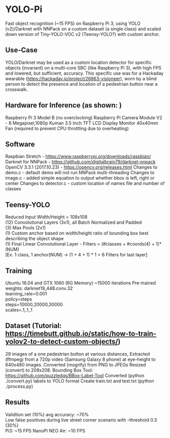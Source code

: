 # YOLO-Pi
Fast object recognition (~15 FPS) on Raspberry Pi 3, using YOLO (v2)/Darknet with NNPack on a custom dataset (a single class) and scaled down version of Tiny-YOLO-VOC v2 (Teensy-YOLO?) with custom anchor.

Use-Case
--------
YOLO/Darknet may be used as a custom location detector for specific objects (invariant) on a multi-core SBC (like Raspberry Pi 3), with high FPS and lowered, but sufficient, accuracy.  This specific use was for a Hackaday wearable (https://hackaday.io/project/26863-visioneer), worn by a blind person to detect the presence and location of a pedestrian button near a crosswalk.

Hardware for Inference (as shown:  )
--------
Raspberry Pi 3 Model B (no overclocking)
Raspberry Pi Camera Module V2 - 8 Megapixel,1080p
Kuman 3.5 Inch TFT LCD Display Monitor
40x40mm Fan (required to prevent CPU throttling due to overheating)

Software
--------
Raspbian Stretch - https://www.raspberrypi.org/downloads/raspbian/
Darknet for NNPack - https://github.com/digitalbrain79/darknet-nnpack
OpenCV 3.3.1 (2017.10.23) - https://opencv.org/releases.html
Changes to demo.c - default demo will not run NNPack multi-threading
Changes to image.c - added simple equation to output whether bbox is left, right or center
Changes to detector.c - custom location of names file and number of classes

Teensy-YOLO
-----------
Reduced Input Width/Height = 108x108    
(12) Convolutional Layers (3x1), all Batch Normalized and Padded    
(3) Max Pools (2x1)    
(1) Custom anchor based on width/height ratio of bounding box best describing the object shape    
(1) Final Linear Convolutional Layer - Filters = (#classes + #coords(4) + 1)*(NUM)    
[Ex. 1 class, 1 anchor(NUM) -> (1 + 4 + 1) * 1 = 6  Filters for last layer]    

Training
--------
Ubuntu 16.04 and GTX 1060 (6G Memory)
~15000 iterations
Pre-trained weights: darknet19_448.conv.32    
learning_rate=0.001    
policy=steps    
steps=10000,20000,30000    
scales=.1,.1,.1    

Dataset (Tutorial: https://timebutt.github.io/static/how-to-train-yolov2-to-detect-custom-objects/)
-------
29 images of a one pedestrian button at various distances, 
Extracted (ffmpeg) from a 720p video (Samsung Galaxy 8 phone) at eye-height to 640x480 images.
Converted (mogrify) from PNG to JPEGs
Resized (convert) to 208x208.
Bounding Box Tool:  https://github.com/puzzledqs/BBox-Label-Tool
Converted (python ./convert.py) labels to YOLO format
Create train.txt and test.txt (python ./process.py)

Results
-------
Validtion set (10%) avg accuracy: ~70%    
Low false positives during live street corner scenario with -threshold 0.3 (30%)    
Pi3: ~15 FPS
NanoPi NEO Air: ~10 FPS
